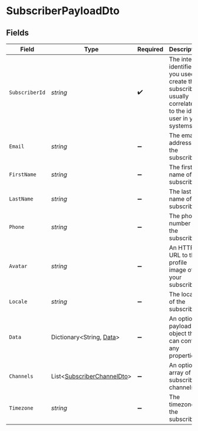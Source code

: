 # SubscriberPayloadDto


## Fields

| Field                                                                                                             | Type                                                                                                              | Required                                                                                                          | Description                                                                                                       |
| ----------------------------------------------------------------------------------------------------------------- | ----------------------------------------------------------------------------------------------------------------- | ----------------------------------------------------------------------------------------------------------------- | ----------------------------------------------------------------------------------------------------------------- |
| `SubscriberId`                                                                                                    | *string*                                                                                                          | :heavy_check_mark:                                                                                                | The internal identifier you used to create this subscriber, usually correlates to the id the user in your systems |
| `Email`                                                                                                           | *string*                                                                                                          | :heavy_minus_sign:                                                                                                | The email address of the subscriber.                                                                              |
| `FirstName`                                                                                                       | *string*                                                                                                          | :heavy_minus_sign:                                                                                                | The first name of the subscriber.                                                                                 |
| `LastName`                                                                                                        | *string*                                                                                                          | :heavy_minus_sign:                                                                                                | The last name of the subscriber.                                                                                  |
| `Phone`                                                                                                           | *string*                                                                                                          | :heavy_minus_sign:                                                                                                | The phone number of the subscriber.                                                                               |
| `Avatar`                                                                                                          | *string*                                                                                                          | :heavy_minus_sign:                                                                                                | An HTTP URL to the profile image of your subscriber.                                                              |
| `Locale`                                                                                                          | *string*                                                                                                          | :heavy_minus_sign:                                                                                                | The locale of the subscriber.                                                                                     |
| `Data`                                                                                                            | Dictionary<String, [Data](../../Models/Components/Data.md)>                                                       | :heavy_minus_sign:                                                                                                | An optional payload object that can contain any properties.                                                       |
| `Channels`                                                                                                        | List<[SubscriberChannelDto](../../Models/Components/SubscriberChannelDto.md)>                                     | :heavy_minus_sign:                                                                                                | An optional array of subscriber channels.                                                                         |
| `Timezone`                                                                                                        | *string*                                                                                                          | :heavy_minus_sign:                                                                                                | The timezone of the subscriber.                                                                                   |